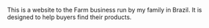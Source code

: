 This is a website to the Farm business run by my family in Brazil. It is designed to help buyers find their products.